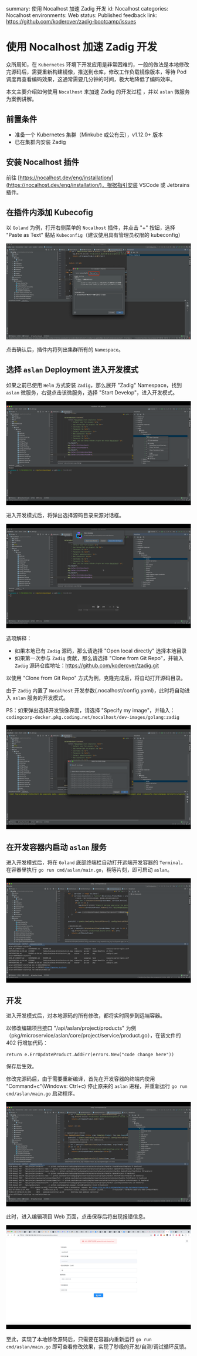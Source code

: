 summary: 使用 Nocalhost 加速 Zadig 开发
id: Nocalhost
categories: Nocalhost
environments: Web
status: Published
feedback link: https://github.com/koderover/zadig-bootcamp/issues

# 使用 Nocalhost 加速 Zadig 开发

众所周知，在 `Kubernetes` 环境下开发应用是非常困难的，一般的做法是本地修改完源码后，需要重新构建镜像，推送到仓库，修改工作负载镜像版本，等待 Pod 调度再查看编码效果，这通常需要几分钟的时间，极大地降低了编码效率。

本文主要介绍如何使用 `Nocalhost` 来加速 Zadig 的开发过程 ，并以 `aslan` 微服务为案例讲解。

## 前置条件

* 准备一个 Kubernetes 集群（Minkube 或公有云），v1.12.0+ 版本
* 已在集群内安装 Zadig

## 安装 Nocalhost 插件

前往 [https://nocalhost.dev/eng/installation/](https://nocalhost.dev/eng/installation/)，根据指引安装 VSCode 或 Jetbrains 插件。

## 在插件内添加 Kubecofig

以 `Goland` 为例，打开右侧菜单的 `Nocalhost` 插件，并点击 "+" 按钮，选择 "Paste as Text" 黏贴 `Kubeconfig`（建议使用具有管理员权限的 kubeconfig）

![添加 Kubeconfig](./img/add_kubeconfig.png)

点击确认后，插件内将列出集群所有的 `Namespace`。


## 选择 `aslan` Deployment 进入开发模式

如果之前已使用 `Helm` 方式安装 `Zadig`，那么展开 "Zadig" Namespace，找到 `aslan` 微服务，右键点击该微服务，选择 "Start Develop"，进入开发模式。

![进入开发模式](./img/start_develop.png)

进入开发模式后，将弹出选择源码目录来源对话框。

![选择源码目录来源](./img/choose_source_directory.png)

选项解释：

* 如果本地已有 `Zadig` 源码，那么请选择 "Open local directly" 选择本地目录
* 如果第一次参与 `Zadig` 贡献，那么请选择 "Clone from Git Repo"，并输入 `Zadig` 源码仓库地址：https://github.com/koderover/zadig.git

以使用 "Clone from Git Repo" 方式为例，克隆完成后，将自动打开源码目录。

由于 `Zadig` 内置了 `Nocalhost` 开发参数(.nocalhost/config.yaml)，此时将自动进入 `aslan` 服务的开发模式。

PS：如果弹出选择开发镜像界面，请选择 "Specify my image"，并输入：`codingcorp-docker.pkg.coding.net/nocalhost/dev-images/golang:zadig`

![输入 Zadig Golang 开发镜像](./img/custom_image.png)

## 在开发容器内启动 `aslan` 服务

进入开发模式后，将在 `Goland` 底部终端栏自动打开远端开发容器的 `Terminal`，在容器里执行 `go run cmd/aslan/main.go`，稍等片刻，即可启动 `aslan`。

![在开发容器内启动 aslan 服务](./img/run_aslan.png)

## 开发

进入开发模式后，对本地源码的所有修改，都将实时同步到远端容器。

以修改编辑项目接口 "/api/aslan/project/products" 为例（pkg/microservice/aslan/core/project/service/product.go），在该文件的 402 行增加代码：

```
return e.ErrUpdateProduct.AddErr(errors.New("code change here"))
```

保存后生效。

修改完源码后，由于需要重新编译，首先在开发容器的终端内使用 "Command+c"(Windows: Ctrl+c) 停止原来的 `aslan` 进程，并重新运行 `go run cmd/aslan/main.go` 启动程序。

![重新启动 aslan](./img/rerun_aslan.png)

此时，进入编辑项目 Web 页面，点击保存后将出现报错信息。

![编辑项目失败](./img/update_project_fail.png)

至此，实现了本地修改源码后，只需要在容器内重新运行 `go run cmd/aslan/main.go` 即可查看修改效果，实现了秒级的开发/自测/调试循环反馈。